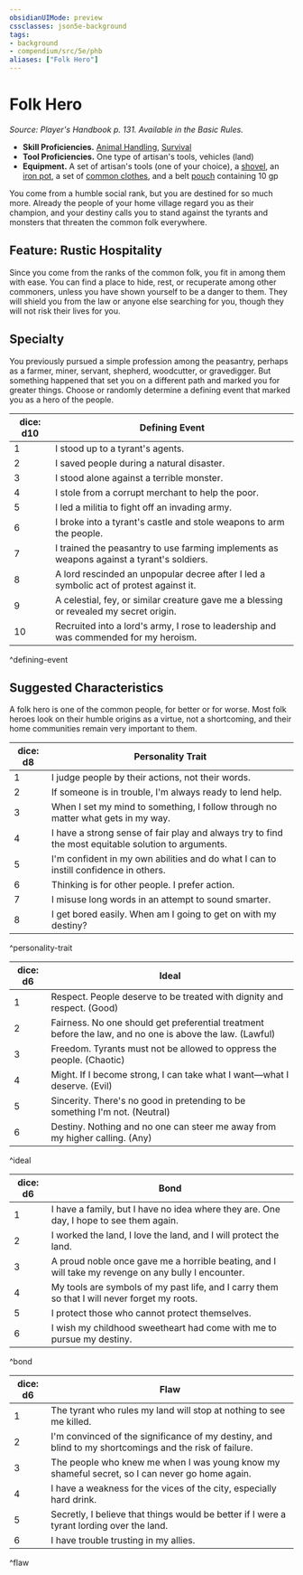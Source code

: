 ```yaml
---
obsidianUIMode: preview
cssclasses: json5e-background
tags:
- background
- compendium/src/5e/phb
aliases: ["Folk Hero"]
---
```

# Folk Hero
*Source: Player's Handbook p. 131. Available in the Basic Rules.*  

- **Skill Proficiencies.** [Animal Handling](z_compendium/rules/skills.md#Animal%20Handling), [Survival](z_compendium/rules/skills.md#Survival)  
- **Tool Proficiencies.** One type of artisan's tools, vehicles (land)  
- **Equipment.** A set of artisan's tools (one of your choice), a [shovel](z_compendium/items/shovel.md), an [iron pot](z_compendium/items/iron-pot.md), a set of [common clothes](z_compendium/items/common-clothes.md), and a belt [pouch](z_compendium/items/pouch.md) containing 10 gp  

You come from a humble social rank, but you are destined for so much more. Already the people of your home village regard you as their champion, and your destiny calls you to stand against the tyrants and monsters that threaten the common folk everywhere.

## Feature: Rustic Hospitality

Since you come from the ranks of the common folk, you fit in among them with ease. You can find a place to hide, rest, or recuperate among other commoners, unless you have shown yourself to be a danger to them. They will shield you from the law or anyone else searching for you, though they will not risk their lives for you.

## Specialty

You previously pursued a simple profession among the peasantry, perhaps as a farmer, miner, servant, shepherd, woodcutter, or gravedigger. But something happened that set you on a different path and marked you for greater things. Choose or randomly determine a defining event that marked you as a hero of the people.

| dice: d10 | Defining Event |
|-----------|----------------|
| 1 | I stood up to a tyrant's agents. |
| 2 | I saved people during a natural disaster. |
| 3 | I stood alone against a terrible monster. |
| 4 | I stole from a corrupt merchant to help the poor. |
| 5 | I led a militia to fight off an invading army. |
| 6 | I broke into a tyrant's castle and stole weapons to arm the people. |
| 7 | I trained the peasantry to use farming implements as weapons against a tyrant's soldiers. |
| 8 | A lord rescinded an unpopular decree after I led a symbolic act of protest against it. |
| 9 | A celestial, fey, or similar creature gave me a blessing or revealed my secret origin. |
| 10 | Recruited into a lord's army, I rose to leadership and was commended for my heroism. |
^defining-event

## Suggested Characteristics

A folk hero is one of the common people, for better or for worse. Most folk heroes look on their humble origins as a virtue, not a shortcoming, and their home communities remain very important to them.

| dice: d8 | Personality Trait |
|----------|-------------------|
| 1 | I judge people by their actions, not their words. |
| 2 | If someone is in trouble, I'm always ready to lend help. |
| 3 | When I set my mind to something, I follow through no matter what gets in my way. |
| 4 | I have a strong sense of fair play and always try to find the most equitable solution to arguments. |
| 5 | I'm confident in my own abilities and do what I can to instill confidence in others. |
| 6 | Thinking is for other people. I prefer action. |
| 7 | I misuse long words in an attempt to sound smarter. |
| 8 | I get bored easily. When am I going to get on with my destiny? |
^personality-trait

| dice: d6 | Ideal |
|----------|-------|
| 1 | Respect. People deserve to be treated with dignity and respect. (Good) |
| 2 | Fairness. No one should get preferential treatment before the law, and no one is above the law. (Lawful) |
| 3 | Freedom. Tyrants must not be allowed to oppress the people. (Chaotic) |
| 4 | Might. If I become strong, I can take what I want—what I deserve. (Evil) |
| 5 | Sincerity. There's no good in pretending to be something I'm not. (Neutral) |
| 6 | Destiny. Nothing and no one can steer me away from my higher calling. (Any) |
^ideal

| dice: d6 | Bond |
|----------|------|
| 1 | I have a family, but I have no idea where they are. One day, I hope to see them again. |
| 2 | I worked the land, I love the land, and I will protect the land. |
| 3 | A proud noble once gave me a horrible beating, and I will take my revenge on any bully I encounter. |
| 4 | My tools are symbols of my past life, and I carry them so that I will never forget my roots. |
| 5 | I protect those who cannot protect themselves. |
| 6 | I wish my childhood sweetheart had come with me to pursue my destiny. |
^bond

| dice: d6 | Flaw |
|----------|------|
| 1 | The tyrant who rules my land will stop at nothing to see me killed. |
| 2 | I'm convinced of the significance of my destiny, and blind to my shortcomings and the risk of failure. |
| 3 | The people who knew me when I was young know my shameful secret, so I can never go home again. |
| 4 | I have a weakness for the vices of the city, especially hard drink. |
| 5 | Secretly, I believe that things would be better if I were a tyrant lording over the land. |
| 6 | I have trouble trusting in my allies. |
^flaw